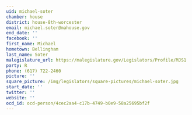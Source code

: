 ```yaml
---
uid: michael-soter
chamber: house
district: house-8th-worcester
email: michael.soter@mahouse.gov
end_date: ''
facebook: ''
first_name: Michael
hometown: Bellingham
last_name: Soter
malegislature_url: https://malegislature.gov/Legislators/Profile/MJS1
party: R
phone: (617) 722-2460
picture: ''
square_picture: /img/legislators/square-pictures/michael-soter.jpg
start_date: ''
twitter: ''
website: ''
ocd_id: ocd-person/4cec2aa4-c17b-4749-b0e9-58a25695bf2f
---
```

